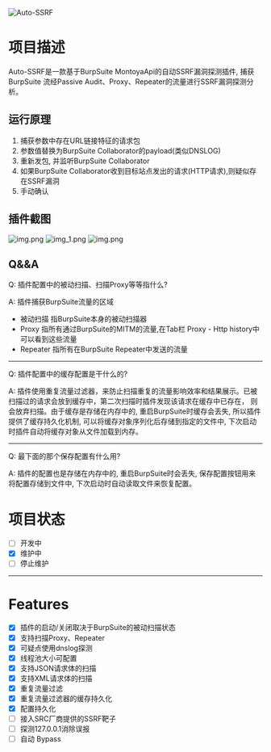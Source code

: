 ![Auto-SSRF](https://socialify.git.ci/banchengkemeng/Auto-SSRF/image?description=1&font=KoHo&forks=1&issues=1&language=1&name=1&owner=1&pattern=Transparent&pulls=1&stargazers=1&theme=Light)
# 项目描述
Auto-SSRF是一款基于BurpSuite MontoyaApi的自动SSRF漏洞探测插件, 捕获BurpSuite 流经Passive Audit、Proxy、Repeater的流量进行SSRF漏洞探测分析。

## 运行原理
1. 捕获参数中存在URL链接特征的请求包
2. 参数值替换为BurpSuite Collaborator的payload(类似DNSLOG)
3. 重新发包, 并监听BurpSuite Collaborator
4. 如果BurpSuite Collaborator收到目标站点发出的请求(HTTP请求),则疑似存在SSRF漏洞
5. 手动确认

## 插件截图
![img.png](https://code-pictures.oss-cn-beijing.aliyuncs.com/auto_ssrf_img.png)
![img_1.png](https://code-pictures.oss-cn-beijing.aliyuncs.com/auto_ssrf_img_1.png)
![img.png](https://code-pictures.oss-cn-beijing.aliyuncs.com/auto_ssrf_img_2.png)

## Q&&A
Q: 插件配置中的被动扫描、扫描Proxy等等指什么?

A: 插件捕获BurpSuite流量的区域
- 被动扫描 指BurpSuite本身的被动扫描器
- Proxy 指所有通过BurpSuite的MITM的流量,在Tab栏 Proxy - Http history中可以看到这些流量
- Repeater 指所有在BurpSuite Repeater中发送的流量

---
Q: 插件配置中的缓存配置是干什么的?

A: 插件使用重复流量过滤器，来防止扫描重复的流量影响效率和结果展示。已被扫描过的请求会放到缓存中，第二次扫描时插件发现该请求在缓存中已存在， 则会放弃扫描。由于缓存是存储在内存中的, 重启BurpSuite时缓存会丢失, 所以插件提供了缓存持久化机制, 可以将缓存对象序列化后存储到指定的文件中, 下次启动时插件自动将缓存对象从文件加载到内存。

---
Q: 最下面的那个保存配置有什么用?

A: 插件的配置也是存储在内存中的, 重启BurpSuite时会丢失, 保存配置按钮用来将配置存储到文件中, 下次启动时自动读取文件来恢复配置。

# 项目状态
- [ ] 开发中
- [x] 维护中
- [ ] 停止维护
---

# Features
- [x] 插件的启动/关闭取决于BurpSuite的被动扫描状态
- [x] 支持扫描Proxy、Repeater
- [x] 可疑点使用dnslog探测
- [x] 线程池大小可配置
- [x] 支持JSON请求体的扫描
- [x] 支持XML请求体的扫描
- [x] 重复流量过滤
- [x] 重复流量过滤器的缓存持久化
- [x] 配置持久化
- [ ] 接入SRC厂商提供的SSRF靶子
- [ ] 探测127.0.0.1消除误报
- [ ] 自动 Bypass
